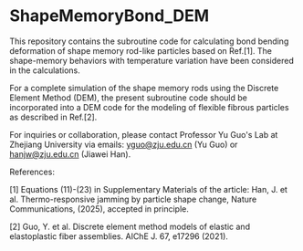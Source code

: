 # ShapeMemoryBond_DEM
This repository contains the subroutine code for calculating bond bending deformation of shape memory rod-like particles based on Ref.[1]. The shape-memory behaviors with temperature variation have been considered in the calculations.   

For a complete simulation of the shape memory rods using the Discrete Element Method (DEM), the present subroutine code should be incorporated into a DEM code for the modeling of flexible fibrous particles as described in Ref.[2].

For inquiries or collaboration, please contact Professor Yu Guo's Lab at Zhejiang University via emails: yguo@zju.edu.cn (Yu Guo) or hanjw@zju.edu.cn (Jiawei Han).

References:

[1] Equations (11)-(23) in Supplementary Materials of the article: Han, J. et al. Thermo-responsive jamming by particle shape change, Nature Communications, (2025), accepted in principle.

[2] Guo, Y. et al. Discrete element method models of elastic and elastoplastic fiber assemblies. AIChE J. 67, e17296 (2021).
